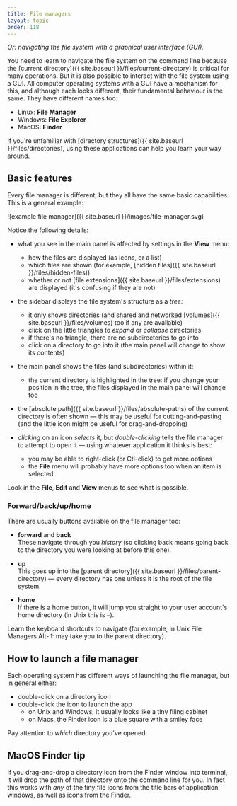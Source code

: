 ```yaml
---
title: File managers
layout: topic
order: 118
---
```


_Or: navigating the file system with a graphical user interface (GUI)._

You need to learn to navigate the file system on the command line because the
[current directory]({{ site.baseurl }}/files/current-directory) is critical for
many operations. But it is also possible to interact with the file system using
a GUI. All computer operating systems with a GUI have a mechanism for this, and
although each looks different, their fundamental behaviour is the same. They
have different names too:

* Linux: **File Manager**
* Windows: **File Explorer**
* MacOS: **Finder**

If you're unfamiliar with [directory structures]({{ site.baseurl }}/files/directories),
using these applications can help you learn your way around.

## Basic features

Every file manager is different, but they all have the same basic capabilities.
This is a general example:

![example file manager]({{ site.baseurl }}/images/file-manager.svg)

Notice the following details:

* what you see in the main panel is affected by settings in the **View**
  menu:
  
  * how the files are displayed (as icons, or a list)
  * which files are shown (for example, [hidden files]({{ site.baseurl }}/files/hidden-files))
  * whether or not [file extensions]({{ site.baseurl }}/files/extensions) are
    displayed (it's confusing if they are not)

* the sidebar displays the file system's structure as a _tree_:

  * it only shows directories (and shared and networked
    [volumes]({{ site.baseurl }}/files/volumes) too if any are available)
  * click on the little triangles to _expand_ or _collapse_ directories
  * if there's no triangle, there are no subdirectories to go into
  * click on a directory to go into it (the main panel will change to show
    its contents)

* the main panel shows the files (and subdirectories) within it:

  * the current directory is highlighted in the tree: if you change your
    position in the tree, the files displayed in the main panel will change too

* the [absolute path]({{ site.baseurl }}/files/absolute-paths) of the current
  directory is often shown — this may be useful for cutting-and-pasting (and
  the little icon might be useful for drag-and-dropping)

* _clicking_ on an icon _selects_ it, but _double-clicking_ tells the file
  manager to attempt to open it — using whatever application it thinks is best:

  * you may be able to right-click (or Ctl-click) to get more options
  * the **File** menu will probably have more options too when an item is
    selected

Look in the **File**, **Edit** and **View** menus to see what is possible.

### Forward/back/up/home

There are usually buttons available on the file manager too:

* **forward** and **back**<br>
  These navigate through you _history_ (so clicking back means going back to
  the directory you were looking at before this one).

* **up**<br>
  This goes up into the
  [parent directory]({{ site.baseurl }}/files/parent-directory) — every
  directory has one unless it is the root of the file system.

* **home**<br>
  If there is a home button, it will jump you straight to your user account's
  home directory (in Unix this is `~`).

Learn the keyboard shortcuts to navigate (for example, in Unix File Managers
Alt-↑ may take you to the parent directory).

## How to launch a file manager

Each operating system has different ways of launching the file manager, but
in general either:

* double-click on a directory icon
* double-click the icon to launch the app
  * on Unix and Windows, it usually looks like a tiny filing cabinet
  * on Macs, the Finder icon is a blue square with a smiley face

Pay attention to _which_ directory you've opened.

## MacOS Finder tip

If you drag-and-drop a directory icon from the Finder window into terminal, it
will drop the path of that directory onto the command line for you. In fact this
works with _any_ of the tiny file icons from the title bars of application
windows, as well as icons from the Finder.



